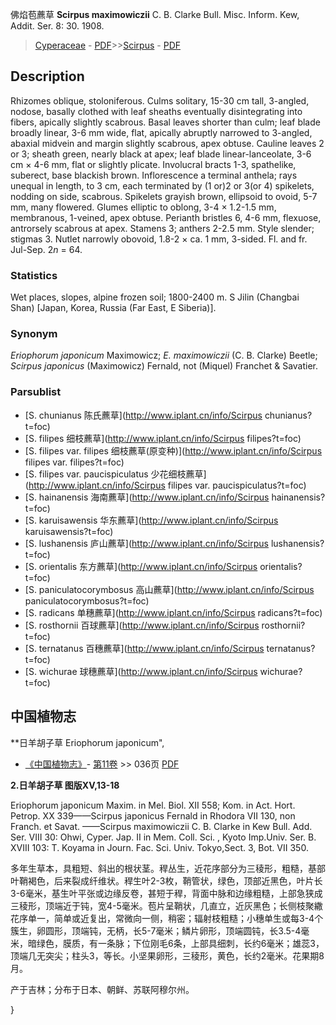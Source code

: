 佛焰苞藨草 **Scirpus maximowiczii** C. B. Clarke Bull. Misc. Inform. Kew, Addit. Ser. 8: 30. 1908.

> [Cyperaceae](http://www.iplant.cn/info/Cyperaceae?t=foc) - [PDF](http://www.iplant.cn/foc/pdf/Cyperaceae.pdf)>>[Scirpus](http://www.iplant.cn/info/Scirpus?t=foc) - [PDF](http://www.iplant.cn/foc/pdf/Scirpus.pdf)

## Description

Rhizomes oblique, stoloniferous. Culms solitary, 15-30 cm tall, 3-angled, nodose, basally clothed with leaf sheaths eventually disintegrating into fibers, apically slightly scabrous. Basal leaves shorter than culm; leaf blade broadly linear, 3-6 mm wide, flat, apically abruptly narrowed to 3-angled, abaxial midvein and margin slightly scabrous, apex obtuse. Cauline leaves 2 or 3; sheath green, nearly black at apex; leaf blade linear-lanceolate, 3-6 cm × 4-6 mm, flat or slightly plicate. Involucral bracts 1-3, spathelike, suberect, base blackish brown. Inflorescence a terminal anthela; rays unequal in length, to 3 cm, each terminated by (1 or)2 or 3(or 4) spikelets, nodding on side, scabrous. Spikelets grayish brown, ellipsoid to ovoid, 5-7 mm, many flowered. Glumes elliptic to oblong, 3-4 × 1.2-1.5 mm, membranous, 1-veined, apex obtuse. Perianth bristles 6, 4-6 mm, flexuose, antrorsely scabrous at apex. Stamens 3; anthers 2-2.5 mm. Style slender; stigmas 3. Nutlet narrowly obovoid, 1.8-2 × ca. 1 mm, 3-sided. Fl. and fr. Jul-Sep. 2*n* = 64.

### Statistics
Wet places, slopes, alpine frozen soil; 1800-2400 m. S Jilin (Changbai Shan) [Japan, Korea, Russia (Far East, E Siberia)].

### Synonym
*Eriophorum japonicum* Maximowicz; *E. maximowiczii* (C. B. Clarke) Beetle; *Scirpus japonicus* (Maximowicz) Fernald, not (Miquel) Franchet & Savatier.

### Parsublist

* [S.  chunianus  陈氏藨草](http://www.iplant.cn/info/Scirpus chunianus?t=foc)
* [S.  filipes  细枝藨草](http://www.iplant.cn/info/Scirpus filipes?t=foc)
* [S.  filipes var. filipes  细枝藨草(原变种)](http://www.iplant.cn/info/Scirpus filipes var. filipes?t=foc)
* [S.  filipes var. paucispiculatus  少花细枝藨草](http://www.iplant.cn/info/Scirpus filipes var. paucispiculatus?t=foc)
* [S.  hainanensis  海南藨草](http://www.iplant.cn/info/Scirpus hainanensis?t=foc)
* [S.  karuisawensis  华东藨草](http://www.iplant.cn/info/Scirpus karuisawensis?t=foc)
* [S.  lushanensis  庐山藨草](http://www.iplant.cn/info/Scirpus lushanensis?t=foc)
* [S.  orientalis  东方藨草](http://www.iplant.cn/info/Scirpus orientalis?t=foc)
* [S.  paniculatocorymbosus  高山藨草](http://www.iplant.cn/info/Scirpus paniculatocorymbosus?t=foc)
* [S.  radicans  单穗藨草](http://www.iplant.cn/info/Scirpus radicans?t=foc)
* [S.  rosthornii  百球藨草](http://www.iplant.cn/info/Scirpus rosthornii?t=foc)
* [S.  ternatanus  百穗藨草](http://www.iplant.cn/info/Scirpus ternatanus?t=foc)
* [S.  wichurae  球穗藨草](http://www.iplant.cn/info/Scirpus wichurae?t=foc)

## 中国植物志

**日羊胡子草 Eriophorum japonicum",

* [《中国植物志》](http://www.iplant.cn/frps)- [第11卷](http://www.iplant.cn/frps/vol/11) >> 036页 [PDF](http://www.iplant.cn/frps/pdf/11/036.pdf)

**2.日羊胡子草 图版XV,13-18**

Eriophorum japonicum Maxim. in Mel. Biol. XII 558; Kom. in Act. Hort. Petrop. XX 339——Scirpus japonicus Fernald in Rhodora VII 130, non Franch. et Savat. ——Scirpus maximowiczii C. B. Clarke in Kew Bull. Add. Ser. VIII 30: Ohwi, Cyper. Jap. II in Mem. Coll. Sci. , Kyoto Imp.Univ. Ser. B. XVIII 103: T. Koyama in Journ. Fac. Sci. Univ. Tokyo,Sect. 3, Bot. VII 350.

多年生草本，具粗短、斜出的根状茎。稈丛生，近花序部分为三稜形，粗糙，基部叶鞘褐色，后来裂成纤维状。稈生叶2-3枚，鞘管状，绿色，顶部近黑色，叶片长3-6毫米，基生叶平张或边缘反卷，甚短于稈，背面中脉和边缘粗糙，上部急狭成三稜形，顶端近于钝，宽4-5毫米。苞片呈鞘状，几直立，近灰黑色；长侧枝聚繖花序单一，简单或近复出，常微向一侧，稍密；辐射枝粗糙；小穗单生或每3-4个簇生，卵圆形，顶端钝，无柄，长5-7毫米；鳞片卵形，顶端圆钝，长3.5-4毫米，暗绿色，膜质，有一条脉；下位刚毛6条，上部具细刺，长约6毫米；雄蕊3，顶端几无突尖；柱头3，等长。小坚果卵形，三稜形，黄色，长约2毫米。花果期8月。

产于吉林；分布于日本、朝鲜、苏联阿穆尔州。

}